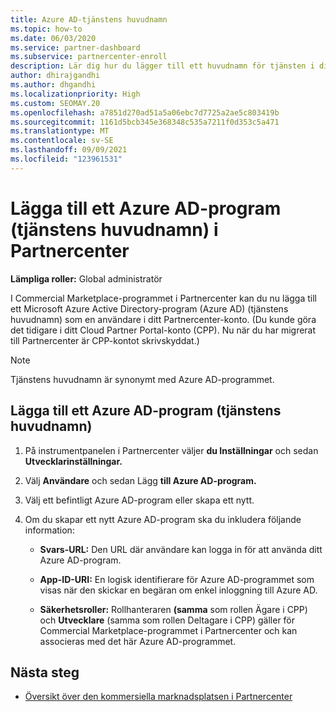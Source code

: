 ```yaml
---
title: Azure AD-tjänstens huvudnamn
ms.topic: how-to
ms.date: 06/03/2020
ms.service: partner-dashboard
ms.subservice: partnercenter-enroll
description: Lär dig hur du lägger till ett huvudnamn för tjänsten i din Azure AD-klientorganisation. Det innebär att du lägger till ett Azure AD-program (tjänstens huvudnamn) i Partnercenter.
author: dhirajgandhi
ms.author: dhgandhi
ms.localizationpriority: High
ms.custom: SEOMAY.20
ms.openlocfilehash: a7851d270ad51a5a06ebc7d7725a2ae5c803419b
ms.sourcegitcommit: 1161d5bcb345e368348c535a7211f0d353c5a471
ms.translationtype: MT
ms.contentlocale: sv-SE
ms.lasthandoff: 09/09/2021
ms.locfileid: "123961531"
---
```

# <a name="add-an-azure-ad-application-service-principal-in-partner-center"></a>Lägga till ett Azure AD-program (tjänstens huvudnamn) i Partnercenter

**Lämpliga roller:** Global administratör

I Commercial Marketplace-programmet i Partnercenter kan du nu lägga till ett Microsoft Azure Active Directory-program (Azure AD) (tjänstens huvudnamn) som en användare i ditt Partnercenter-konto. (Du kunde göra det tidigare i ditt Cloud Partner Portal-konto (CPP). Nu när du har migrerat till Partnercenter är CPP-kontot skrivskyddat.)
 
>[!Note] 
>Tjänstens huvudnamn är synonymt med Azure AD-programmet.

## <a name="add-an-azure-ad-application-service-principal"></a>Lägga till ett Azure AD-program (tjänstens huvudnamn)

1. På instrumentpanelen i Partnercenter väljer **du Inställningar** och sedan **Utvecklarinställningar.**

2. Välj **Användare** och sedan Lägg **till Azure AD-program.**

3. Välj ett befintligt Azure AD-program eller skapa ett nytt.

4. Om du skapar ett nytt Azure AD-program ska du inkludera följande information:  

   - **Svars-URL:** Den URL där användare kan logga in för att använda ditt Azure AD-program.

   - **App-ID-URI:** En logisk identifierare för Azure AD-programmet som visas när den skickar en begäran om enkel inloggning till Azure AD.

   - **Säkerhetsroller:** Rollhanteraren **(samma** som rollen Ägare i CPP) och **Utvecklare** (samma som rollen Deltagare i CPP) gäller för Commercial Marketplace-programmet i Partnercenter och kan associeras med det här Azure AD-programmet.  

## <a name="next-steps"></a>Nästa steg

- [Översikt över den kommersiella marknadsplatsen i Partnercenter](csp-commercial-marketplace-overview.md)